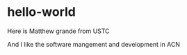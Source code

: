 # hello-world


Here is Matthew grande from USTC

And I like the software mangement and development in ACN
